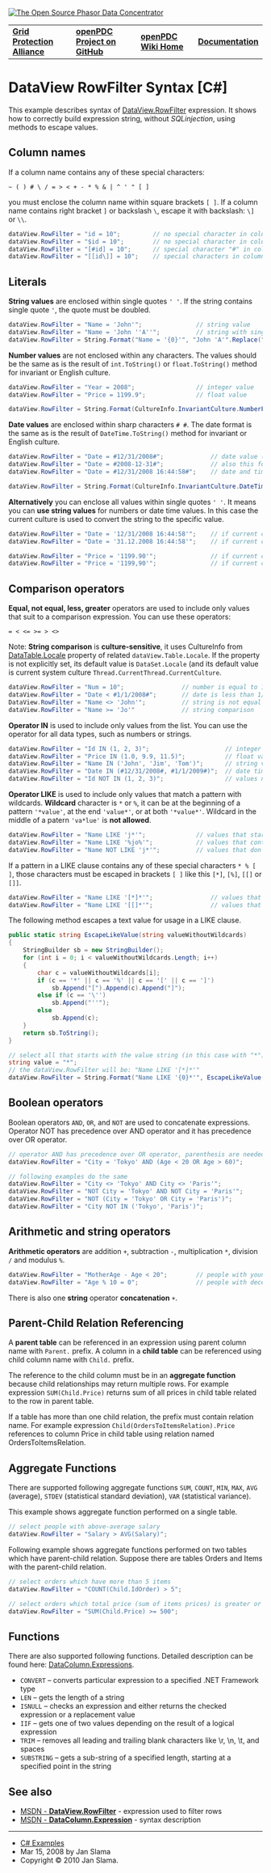 [![The Open Source Phasor Data Concentrator](../openPDC_Logo.png)](../openPDC_Home.md)

|   |   |   |   |
|---|---|---|---|
| **[Grid Protection Alliance](http://www.gridprotectionalliance.org)** | **[openPDC Project on GitHub](https://github.com/GridProtectionAlliance/openPDC)** | **[openPDC Wiki Home](../openPDC_Home.md)** | **[Documentation](../openPDC_Documentation_Home.md)** |

# DataView RowFilter Syntax [C#]

This example describes syntax of [DataView.RowFilter](http://msdn2.microsoft.com/en-us/library/system.data.dataview.rowfilter.aspx) expression. It shows how to correctly build expression string, without *SQLinjection*, using methods to escape values.

## Column names

If a column name contains any of these special characters:

```
~ ( ) # \ / = > < + - * % & | ^ ' " [ ]
```
you must enclose the column name within square brackets `[ ]`.  If a column name contains right bracket `]` or backslash `\`, escape it with backslash: `\]` or `\\`.


```cs
dataView.RowFilter = "id = 10";         // no special character in column name "id"
dataView.RowFilter = "$id = 10";        // no special character in column name "$id"
dataView.RowFilter = "[#id] = 10";      // special character "#" in column name "#id"
dataView.RowFilter = "[[id\]] = 10";    // special characters in column name "[id]"
```

## Literals

**String values** are enclosed within single quotes `' '`.  If the string contains single quote `'`, the quote must be doubled.

```cs
dataView.RowFilter = "Name = 'John'";               // string value
dataView.RowFilter = "Name = 'John ''A''";          // string with single quotes "John 'A'"
dataView.RowFilter = String.Format("Name = '{0}'", "John 'A'".Replace("'", "''"));
```

**Number values** are not enclosed within any characters.  The values should be the same as is the result of `int.ToString()` or `float.ToString()` method for invariant or English culture.

```cs
dataView.RowFilter = "Year = 2008";                 // integer value
dataView.RowFilter = "Price = 1199.9";              // float value

dataView.RowFilter = String.Format(CultureInfo.InvariantCulture.NumberFormat, "Price = {0}", 1199.9f);
```

**Date values** are enclosed within sharp characters `# #`.  The date format is the same as is the result of `DateTime.ToString()` method for invariant or English culture.

```cs
dataView.RowFilter = "Date = #12/31/2008#";             // date value (time is 00:00:00)
dataView.RowFilter = "Date = #2008-12-31#";             // also this format is supported
dataView.RowFilter = "Date = #12/31/2008 16:44:58#";    // date and time value

dataView.RowFilter = String.Format(CultureInfo.InvariantCulture.DateTimeFormat, "Date = #{0}#", new DateTime(2008, 12, 31, 16, 44, 58));
```

**Alternatively** you can enclose all values within single quotes `' '`.  It means you can **use string values** for numbers or date time values.  In this case the current culture is used to convert the string to the specific value.

```cs
dataView.RowFilter = "Date = '12/31/2008 16:44:58'";    // if current culture is English
dataView.RowFilter = "Date = '31.12.2008 16:44:58'";    // if current culture is German

dataView.RowFilter = "Price = '1199.90'";               // if current culture is English
dataView.RowFilter = "Price = '1199,90'";               // if current culture is German
```

## Comparison operators

**Equal, not equal, less, greater** operators are used to include only values that suit to a comparison expression. You can use these operators:
```
= < <= >= > <>
```

Note:  **String comparison** is **culture-sensitive**, it uses CultureInfo from [DataTable.Locale](http://msdn2.microsoft.com/en-us/library/system.data.datatable.locale.aspx) property of related `dataView.Table.Locale`.  If the property is not explicitly set, its default value is `DataSet.Locale` (and its default value is current system culture `Thread.CurrentThread.CurrentCulture`.

```cs
dataView.RowFilter = "Num = 10";                // number is equal to 10
dataView.RowFilter = "Date < #1/1/2008#";       // date is less than 1/1/2008
DataView.RowFilter = "Name <> 'John'";          // string is not equal to 'John'
dataView.RowFilter = "Name >= 'Jo'"             // string comparison
```

**Operator IN** is used to include only values from the list.  You can use the operator for all data types, such as numbers or strings.

```cs
dataView.RowFilter = "Id IN (1, 2, 3)";                     // integer values
dataView.RowFilter = "Price IN (1.0, 9.9, 11.5)";           // float values
dataView.RowFilter = "Name IN ('John', 'Jim', 'Tom')";      // string values
dataView.RowFilter = "Date IN (#12/31/2008#, #1/1/2009#)";  // date time values
dataView.RowFilter = "Id NOT IN (1, 2, 3)";                 // values not from the list
```

**Operator LIKE** is used to include only values that match a pattern with wildcards. **Wildcard** character is `*` or `%`, it can be at the beginning of a pattern `'*value'`, at the end `'value*'`, or at both `'*value*'`.  Wildcard in the middle of a patern `'va*lue'` is **not allowed**.

```cs
dataView.RowFilter = "Name LIKE 'j*'";              // values that start with 'j'
dataView.RowFilter = "Name LIKE '%jo%'";            // values that contain 'jo'
dataView.RowFilter = "Name NOT LIKE 'j*'";          // values that don't start with 'j'
```

If a pattern in a LIKE clause contains any of these special characters `* % [ ]`, those characters must be escaped in brackets `[ ]` like this
`[*]`, `[%]`, `[[]` or `[]]`.

```cs
dataView.RowFilter = "Name LIKE '[*]*'";                // values that starts with '*'
dataView.RowFilter = "Name LIKE '[[]*'";                // values that starts with '['
```

The following method escapes a text value for usage in a LIKE clause.

```cs
public static string EscapeLikeValue(string valueWithoutWildcards)
{
    StringBuilder sb = new StringBuilder();
    for (int i = 0; i < valueWithoutWildcards.Length; i++)
    {
        char c = valueWithoutWildcards[i];
        if (c == '*' || c == '%' || c == '[' || c == ']')
            sb.Append("[").Append(c).Append("]");
        else if (c == '\'')
            sb.Append("''");
        else 
            sb.Append(c);
    }
    return sb.ToString();
}
```

```cs
// select all that starts with the value string (in this case with "*")
string value = "*";
// the dataView.RowFilter will be: "Name LIKE '[*]*'"
dataView.RowFilter = String.Format("Name LIKE '{0}*'", EscapeLikeValue(value));
```

## Boolean operators

Boolean operators `AND`, `OR`, and `NOT` are used to concatenate expressions. Operator NOT has precedence over AND operator and it has precedence over OR operator.

```cs
// operator AND has precedence over OR operator, parenthesis are needed
dataView.RowFilter = "City = 'Tokyo' AND (Age < 20 OR Age > 60)";

// following examples do the same
dataView.RowFilter = "City <> 'Tokyo' AND City <> 'Paris'";
dataView.RowFilter = "NOT City = 'Tokyo' AND NOT City = 'Paris'";
dataView.RowFilter = "NOT (City = 'Tokyo' OR City = 'Paris')";
dataView.RowFilter = "City NOT IN ('Tokyo', 'Paris')";
```

## Arithmetic and string operators

**Arithmetic operators** are addition `+`, subtraction `-`, multiplication `*`, division `/` and modulus `%`.

```cs
dataView.RowFilter = "MotherAge - Age < 20";        // people with young mother</span>
dataView.RowFilter = "Age % 10 = 0";                // people with decennial birthday
```

There is also one **string** operator **concatenation** `+`.

## Parent-Child Relation Referencing

A **parent table** can be referenced in an expression using parent column name with `Parent.` prefix.  A column in a **child table** can be referenced using child column name with `Child.` prefix.

The reference to the child column must be in an **aggregate function** because child relationships may return multiple rows. For example expression `SUM(Child.Price)` returns sum of all prices in child table related to the row in parent table.

If a table has more than one child relation, the prefix must contain relation name. For example expression `Child(OrdersToItemsRelation).Price` references to column Price in child table using relation named OrdersToItemsRelation.

## Aggregate Functions

There are supported following aggregate functions `SUM`, `COUNT`, `MIN`, `MAX`, `AVG` (average), `STDEV` (statistical standard deviation), `VAR` (statistical variance).

This example shows aggregate function performed on a single table.

```cs
// select people with above-average salary
dataView.RowFilter = "Salary > AVG(Salary)";
```

Following example shows aggregate functions performed on two tables which have parent-child relation. Suppose there are tables Orders and Items with the
parent-child relation.

```cs
// select orders which have more than 5 items
dataView.RowFilter = "COUNT(Child.IdOrder) > 5";

// select orders which total price (sum of items prices) is greater or equal $500
dataView.RowFilter = "SUM(Child.Price) >= 500";
```

## Functions

There are also supported following functions.  Detailed description can be found here: [DataColumn.Expressions](http://msdn2.microsoft.com/en-us/library/system.data.datacolumn.expression.aspx).

* `CONVERT` – converts particular expression to a specified .NET Framework type
* `LEN` – gets the length of a string
* `ISNULL` – checks an expression and either returns the checked expression or a replacement value
* `IIF` – gets one of two values depending on the result of a logical expression
* `TRIM` – removes all leading and trailing blank characters like \r, \n, \t, and spaces
* `SUBSTRING` – gets a sub-string of a specified length, starting at a specified point in the string

## See also

* [ MSDN - **DataView.RowFilter**](http://msdn2.microsoft.com/en-us/library/system.data.dataview.rowfilter.aspx)  - expression used to filter rows
* [ MSDN - **DataColumn.Expression**](http://msdn2.microsoft.com/en-us/library/system.data.datacolumn.expression.aspx)  - syntax description

---

* [C# Examples](http://www.csharp-examples.net/)
* Mar 15, 2008 by Jan Slama
* Copyright &copy; 2010 Jan Slama.
